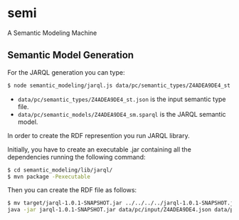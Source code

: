 # semi
A Semantic Modeling Machine

## Semantic Model Generation
For the JARQL generation you can type:

```bash
$ node semantic_modeling/jarql.js data/pc/semantic_types/Z4ADEA9DE4_st.json data/pc/semantic_models/Z4ADEA9DE4_sm.query
```

* `data/pc/semantic_types/Z4ADEA9DE4_st.json` is the input semantic type file.
* `data/pc/semantic_models/Z4ADEA9DE4_sm.sparql` is the JARQL semantic model.

In order to create the RDF represention you run JARQL library.

Initially, you have to create an executable .jar containing all the dependencies running the following command:

```bash
$ cd semantic_modeling/lib/jarql/
$ mvn package -Pexecutable
```

Then you can create the RDF file as follows:

```bash
$ mv target/jarql-1.0.1-SNAPSHOT.jar ../../../../jarql-1.0.1-SNAPSHOT.jar
java -jar jarql-1.0.1-SNAPSHOT.jar data/pc/input/Z4ADEA9DE4.json data/pc/semantic_models/Z4ADEA9DE4_sm.query > data/pc/output/Z4ADEA9DE4.rdf
```
